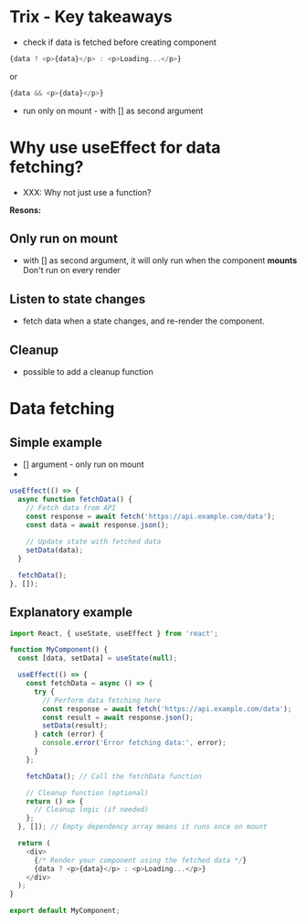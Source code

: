 
# Trix - Key takeaways
* check if data is fetched before creating component
```javascript
{data ? <p>{data}</p> : <p>Loading...</p>}
```
or
```javascript
{data && <p>{data}</p>}
```

* run only on mount - with [] as second argument


# Why use useEffect for data fetching?
* XXX: Why not just use a function?


**Resons:**
## Only run on mount
* with [] as second argument, it will only run when the component **mounts**
Don't run on every render

## Listen to state changes
* fetch data when a state changes, and re-render the component. 

## Cleanup
* possible to add a cleanup function

# Data fetching

## Simple example
* [] argument - only run on mount
* 
```javascript
useEffect(() => {
  async function fetchData() {
    // Fetch data from API
    const response = await fetch('https://api.example.com/data');
    const data = await response.json();
    
    // Update state with fetched data
    setData(data);
  }

  fetchData();
}, []);
```


## Explanatory example
```javascript
import React, { useState, useEffect } from 'react';

function MyComponent() {
  const [data, setData] = useState(null);

  useEffect(() => {
    const fetchData = async () => {
      try {
        // Perform data fetching here
        const response = await fetch('https://api.example.com/data');
        const result = await response.json();
        setData(result);
      } catch (error) {
        console.error('Error fetching data:', error);
      }
    };

    fetchData(); // Call the fetchData function

    // Cleanup function (optional)
    return () => {
      // Cleanup logic (if needed)
    };
  }, []); // Empty dependency array means it runs once on mount

  return (
    <div>
      {/* Render your component using the fetched data */}
      {data ? <p>{data}</p> : <p>Loading...</p>}
    </div>
  );
}

export default MyComponent;
```

